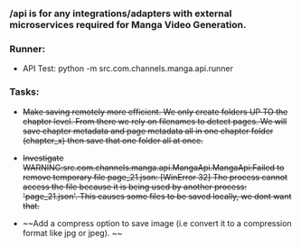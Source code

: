 ### /api is for any integrations/adapters with external microservices required for Manga Video Generation.

### Runner:
- API Test: python -m src.com.channels.manga.api.runner

### Tasks:
- ~~Make saving remotely more efficient. We only create folders UP TO the chapter level. From there we rely on filenames to detect pages. We will save chapter metadata and page metadata all in one chapter folder (chapter_x) then save that one folder all at once.~~

- ~~Investigate WARNING:src.com.channels.manga.api.MangaApi.MangaApi:Failed to remove temporary file page_21.json: [WinError 32] The process cannot access the file because it is being used by another process: 'page_21.json'. This causes some files to be saved locally, we dont want that.~~

- ~~Add a compress option to save image (i.e convert it to a compression format like jpg or jpeg). ~~